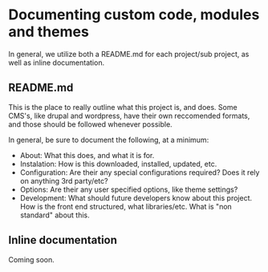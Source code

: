 # Documenting custom code, modules and themes

In general, we utilize both a README.md for each project/sub project, as well as inline documentation.

## README.md

This is the place to really outline what this project is, and does. Some CMS's, like drupal and wordpress, have their own reccomended formats, and those should be followed whenever possible.

 In general, be sure to document the following, at a minimum:

- About: What this does, and what it is for.
- Instalation: How is this downloaded, installed, updated, etc.
- Configuration: Are their any special configurations required? Does it rely on anything 3rd party/etc?
- Options: Are their any user specified options, like theme settings?
- Development: What should future developers know about this project. How is the front end structured, what libraries/etc. What is "non standard" about this.

## Inline documentation

Coming soon.
